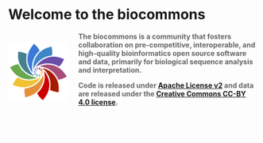 # Welcome to the biocommons

<div style="display: grid; grid-template-columns: 1fr 3fr; grid-gap: 20px; place-items: center;">

  <div style="align: center">
    <img src="images/logo.svg">
  </div>

  <div style="color: #666;">
    <b>The biocommons is a community that fosters collaboration on pre-competitive, interoperable, and high-quality bioinformatics open source software and data, primarily for biological sequence analysis and interpretation.
    <p/>
    Code is released under <a href="https://opensource.org/licenses/Apache-2.0">Apache License v2</a> and data are released under the <a href="https://creativecommons.org/licenses/by/4.0/">Creative Commons CC-BY 4.0 license</a>.</b>
  </div>
</div>

<div style="color: #fff; font-size: small">
  commit: {{ git.short_commit }}
  <br/>date: {{ git.date }}
  <br/>deployed: {{ now() }}
</div>
